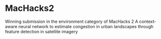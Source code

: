# MacHacks2
Winning submission in the environment category of MacHacks 2
A context-aware neural network to estimate congestion in urban landscapes through feature detection in satellite imagery
